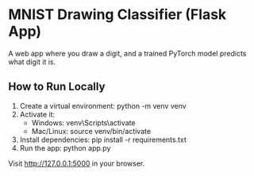 # MNIST Drawing Classifier (Flask App)

A web app where you draw a digit, and a trained PyTorch model predicts what digit it is.

## How to Run Locally

1. Create a virtual environment:
    python -m venv venv
2. Activate it:
    - Windows: venv\Scripts\activate
    - Mac/Linux: source venv/bin/activate
3. Install dependencies:
    pip install -r requirements.txt
4. Run the app:
    python app.py

Visit http://127.0.0.1:5000 in your browser.
